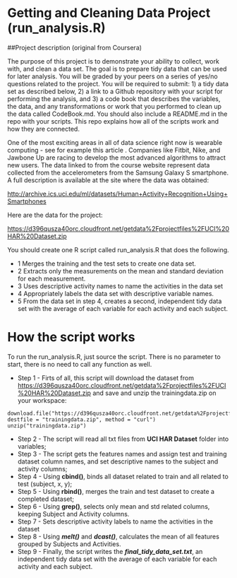 Getting and Cleaning Data Project (run_analysis.R)
===================
##Project description (original from Coursera)

The purpose of this project is to demonstrate your ability to collect, work with, and clean a data set. The goal is to prepare tidy data that can be used for later analysis. You will be graded by your peers on a series of yes/no questions related to the project. You will be required to submit: 1) a tidy data set as described below, 2) a link to a Github repository with your script for performing the analysis, and 3) a code book that describes the variables, the data, and any transformations or work that you performed to clean up the data called CodeBook.md. You should also include a README.md in the repo with your scripts. This repo explains how all of the scripts work and how they are connected.  

One of the most exciting areas in all of data science right now is wearable computing - see for example this article . Companies like Fitbit, Nike, and Jawbone Up are racing to develop the most advanced algorithms to attract new users. The data linked to from the course website represent data collected from the accelerometers from the Samsung Galaxy S smartphone. A full description is available at the site where the data was obtained: 

http://archive.ics.uci.edu/ml/datasets/Human+Activity+Recognition+Using+Smartphones 

Here are the data for the project: 

https://d396qusza40orc.cloudfront.net/getdata%2Fprojectfiles%2FUCI%20HAR%20Dataset.zip 

You should create one R script called run_analysis.R that does the following. 
* 1  Merges the training and the test sets to create one data set.
* 2  Extracts only the measurements on the mean and standard deviation for each measurement. 
* 3  Uses descriptive activity names to name the activities in the data set
* 4  Appropriately labels the data set with descriptive variable names. 
* 5  From the data set in step 4, creates a second, independent tidy data set with the average of each variable for each activity and each subject.

# How the script works

To run the run_analysis.R, just source the script. There is no parameter to start, there is no need to call any function as well.

* Step 1 - Firts of all, this script will download the dataset from https://d396qusza40orc.cloudfront.net/getdata%2Fprojectfiles%2FUCI%20HAR%20Dataset.zip and save and unzip the trainingdata.zip on your workspace:
```
download.file("https://d396qusza40orc.cloudfront.net/getdata%2Fprojectfiles%2FUCI%20HAR%20Dataset.zip", destfile = "trainingdata.zip", method = "curl")
unzip("trainingdata.zip")
```
* Step 2 - The script will read all txt files from **UCI HAR Dataset** folder into variables;
* Step 3 - The script gets the features names and assign test and training dataset column names, and set descriptive names to the subject and activity columns;
* Step 4 - Using **cbind()**, binds all dataset related to train and all related to test (subject, x, y);
* Step 5 - Using **rbind()**, merges the train and test dataset to create a completed dataset;
* Step 6 - Using **grep()**, selects only mean and std related columns, keeping Subject and Activity columns.
* Step 7 - Sets descriptive activity labels to name the activities in the dataset
* Step 8 - Using ***melt()*** and ***dcast()***, calculates the mean of all features grouped by Subjects and Activities.
* Step 9 - Finally, the script writes the ***final_tidy_data_set.txt***, an independent tidy data set with the average of each variable for each activity and each subject.

